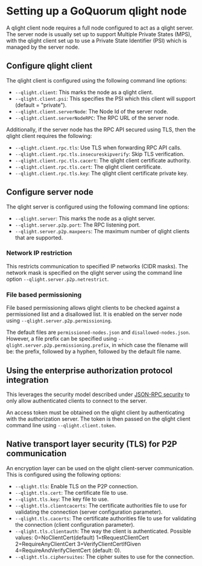 # Setting up a GoQuorum qlight node

A qlight client node requires a full node configured to act as a qlight server.
The server node is usually set up to support Multiple Private States (MPS), with the qlight client set up to use a Private State Identifier (PSI) which is managed by the server node.

## Configure qlight client

The qlight client is configured using the following command line options:

- `--qlight.client`: This marks the node as a qlight client.
- `--qlight.client.psi`: This specifies the PSI which this client will support (default = "private").
- `--qlight.client.serverNode`: The Node Id of the server node.
- `--qlight.client.serverNodeRPC`: The RPC URL of the server node.

Additionally, if the server node has the RPC API secured using TLS, then the qlight client requires the following:

- `--qlight.client.rpc.tls`: Use TLS when forwarding RPC API calls.
- `--qlight.client.rpc.tls.insecureskipverify`: Skip TLS verification.
- `--qlight.client.rpc.tls.cacert`: The qlight client certificate authority.
- `--qlight.client.rpc.tls.cert`: The qlight client certificate.
- `--qlight.client.rpc.tls.key`: The qlight client certificate private key.

## Configure server node

The qlight server is configured using the following command line options:

- `--qlight.server`: This marks the node as a qlight server.
- `--qlight.server.p2p.port`: The RPC listening port.
- `--qlight.server.p2p.maxpeers`: The maximum number of qlight clients that are supported.

### Network IP restriction

This restricts communication to specified IP networks (CIDR masks).
The network mask is specified on the qlight server using the command line option `--qlight.server.p2p.netrestrict`.

### File based permissioning

File based permissioning allows qlight clients to be checked against a permissioned list and a disallowed list.
It is enabled on the server node using `--qlight.server.p2p.permissioning`.

The default files are `permissioned-nodes.json` and `disallowed-nodes.json`.
However, a file prefix can be specified using `--qlight.server.p2p.permissioning.prefix`, in which case the filename will be: the prefix, followed by a hyphen, followed by the default file name.

## Using the enterprise authorization protocol integration

This leverages the security model described under [JSON-RPC security](json-rpc-api-security.md#enterprise-authorization-protocol-integration) to only allow authenticated clients to connect to the server.

An access token must be obtained on the qlight client by authenticating with the authorization server.
The token is then passed on the qlight client command line using `--qlight.client.token`.

## Native transport layer security (TLS) for P2P communication

An encryption layer can be used on the qlight client-server communication.
This is configured using the following options:

- `--qlight.tls`: Enable TLS on the P2P connection.
- `--qlight.tls.cert`: The certificate file to use.
- `--qlight.tls.key`: The key file to use.
- `--qlight.tls.clientcacerts`: The certificate authorities file to use for validating the connection (server configuration parameter).
- `--qlight.tls.cacerts`: The certificate authorities file to use for validating the connection (client configuration parameter).
- `--qlight.tls.clientauth`: The way the client is authenticated. Possible values: 0=NoClientCert(default) 1=tRequestClientCert 2=RequireAnyClientCert 3=VerifyClientCertIfGiven 4=RequireAndVerifyClientCert (default: 0).
- `--qlight.tls.ciphersuites`: The cipher suites to use for the connection.
